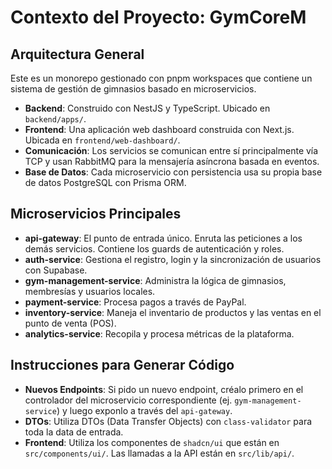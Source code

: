 # Contexto del Proyecto: GymCoreM

## Arquitectura General
Este es un monorepo gestionado con pnpm workspaces que contiene un sistema de gestión de gimnasios basado en microservicios.

- **Backend**: Construido con NestJS y TypeScript. Ubicado en `backend/apps/`.
- **Frontend**: Una aplicación web dashboard construida con Next.js. Ubicada en `frontend/web-dashboard/`.
- **Comunicación**: Los servicios se comunican entre sí principalmente vía TCP y usan RabbitMQ para la mensajería asíncrona basada en eventos.
- **Base de Datos**: Cada microservicio con persistencia usa su propia base de datos PostgreSQL con Prisma ORM.

## Microservicios Principales
- **api-gateway**: El punto de entrada único. Enruta las peticiones a los demás servicios. Contiene los guards de autenticación y roles.
- **auth-service**: Gestiona el registro, login y la sincronización de usuarios con Supabase.
- **gym-management-service**: Administra la lógica de gimnasios, membresías y usuarios locales.
- **payment-service**: Procesa pagos a través de PayPal.
- **inventory-service**: Maneja el inventario de productos y las ventas en el punto de venta (POS).
- **analytics-service**: Recopila y procesa métricas de la plataforma.

## Instrucciones para Generar Código
- **Nuevos Endpoints**: Si pido un nuevo endpoint, créalo primero en el controlador del microservicio correspondiente (ej. `gym-management-service`) y luego exponlo a través del `api-gateway`.
- **DTOs**: Utiliza DTOs (Data Transfer Objects) con `class-validator` para toda la data de entrada.
- **Frontend**: Utiliza los componentes de `shadcn/ui` que están en `src/components/ui/`. Las llamadas a la API están en `src/lib/api/`.